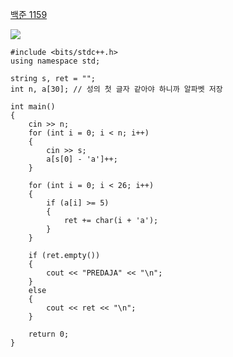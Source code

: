 [백준 1159](https://www.acmicpc.net/problem/1159)

<img src="https://skillicons.dev/icons?i=cpp" />

```
#include <bits/stdc++.h>
using namespace std;

string s, ret = "";
int n, a[30]; // 성의 첫 글자 같아야 하니까 알파벳 저장

int main()
{
    cin >> n;
    for (int i = 0; i < n; i++)
    {
        cin >> s;
        a[s[0] - 'a']++;
    }

    for (int i = 0; i < 26; i++)
    {
        if (a[i] >= 5)
        {
            ret += char(i + 'a');
        }
    }

    if (ret.empty())
    {
        cout << "PREDAJA" << "\n";
    }
    else
    {
        cout << ret << "\n";
    }

    return 0;
}
```
